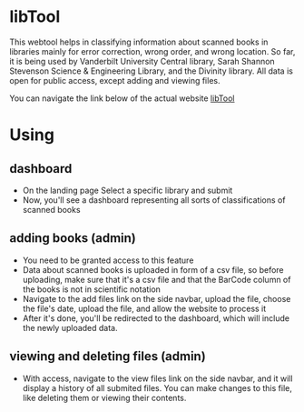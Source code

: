 # libTool

This webtool helps in classifying information about scanned books in libraries mainly for error correction, wrong order, and wrong location. So far, it is being used by Vanderbilt University Central library, Sarah Shannon Stevenson Science & Engineering Library, and the Divinity library. All data is open for public access, except adding and viewing files.

You can navigate the link below of the actual website [libTool](https://valibtool.uc.r.appspot.com/)

# Using
  
 ## dashboard
 - On the landing page Select a specific library and submit
 - Now, you'll see a dashboard representing all sorts of classifications of scanned books
 ## adding books (admin)
 - You need to be granted access to this feature 
 - Data about scanned books is uploaded in form of a csv file, so before uploading, make sure that it's a csv file and that the BarCode column of the books is not in scientific notation
 - Navigate to the add files link on the side navbar, upload the file, choose the file's date, upload the file, and allow the website to process it
 - After it's done, you'll be redirected to the dashboard, which will include the newly uploaded data.

## viewing and deleting files (admin)
 - With access, navigate to the view files link on the side navbar, and it will display a history of all submited files. You can make changes to this file, like deleting them or viewing their contents.
